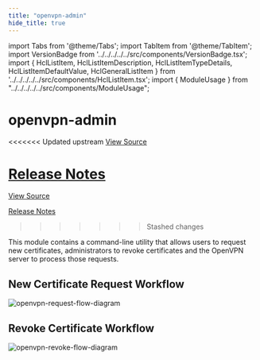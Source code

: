 ```yaml
---
title: "openvpn-admin"
hide_title: true
---
```


import Tabs from '@theme/Tabs';
import TabItem from '@theme/TabItem';
import VersionBadge from '../../../../../src/components/VersionBadge.tsx';
import { HclListItem, HclListItemDescription, HclListItemTypeDetails, HclListItemDefaultValue, HclGeneralListItem } from '../../../../../src/components/HclListItem.tsx';
import { ModuleUsage } from "../../../../../src/components/ModuleUsage";

<VersionBadge repoTitle="Open VPN Package Infrastructure Package" version="0.25.0" lastModifiedVersion="0.24.4"/>

# openvpn-admin

<<<<<<< Updated upstream
<a href="https://github.com/tnn-gruntwork-io/terraform-aws-openvpn/tree/v0.25.0/modules/openvpn-admin" className="link-button" title="View the source code for this module in GitHub.">View Source</a>

<a href="https://github.com/tnn-gruntwork-io/terraform-aws-openvpn/releases/tag/v0.24.4" className="link-button" title="Release notes for only versions which impacted this module.">Release Notes</a>
=======
<a href="https://github.com/tnn-gruntwork-io/terraform-aws-openvpn/tree/v0.25.0/modules/openvpn-admin" className="link-button" title="View the source code for this module in GitHub.">View Source</a>

<a href="https://github.com/tnn-gruntwork-io/terraform-aws-openvpn/releases/tag/v0.24.4" className="link-button" title="Release notes for only versions which impacted this module.">Release Notes</a>
>>>>>>> Stashed changes

This module contains a command-line utility that allows users to request new certificates, administrators to revoke
certificates and the OpenVPN server to process those requests.

## New Certificate Request Workflow

![openvpn-request-flow-diagram](/img/reference/modules/terraform-aws-openvpn/openvpn-admin/openvpn-request-flow-diagram.svg)

## Revoke Certificate Workflow

![openvpn-revoke-flow-diagram](/img/reference/modules/terraform-aws-openvpn/openvpn-admin/openvpn-revoke-flow-diagram.png)


<!-- ##DOCS-SOURCER-START
{
  "originalSources": [
<<<<<<< Updated upstream
    "https://github.com/tnn-gruntwork-io/terraform-aws-openvpn/tree/v0.25.0/modules/openvpn-admin/readme.md",
    "https://github.com/tnn-gruntwork-io/terraform-aws-openvpn/tree/v0.25.0/modules/openvpn-admin/variables.tf",
    "https://github.com/tnn-gruntwork-io/terraform-aws-openvpn/tree/v0.25.0/modules/openvpn-admin/outputs.tf"
=======
    "https://github.com/tnn-gruntwork-io/terraform-aws-openvpn/tree/v0.25.0/modules/openvpn-admin/readme.md",
    "https://github.com/tnn-gruntwork-io/terraform-aws-openvpn/tree/v0.25.0/modules/openvpn-admin/variables.tf",
    "https://github.com/tnn-gruntwork-io/terraform-aws-openvpn/tree/v0.25.0/modules/openvpn-admin/outputs.tf"
>>>>>>> Stashed changes
  ],
  "sourcePlugin": "module-catalog-api",
  "hash": "f5a55ee142c5061a7640c79560fb061c"
}
##DOCS-SOURCER-END -->
